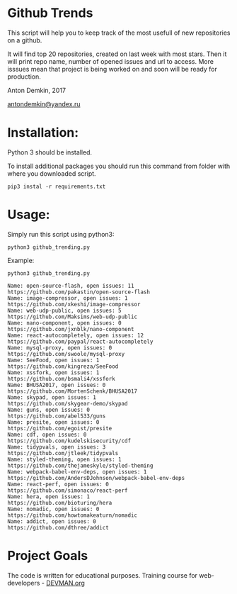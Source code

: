 # Github Trends

This script will help you to keep track of the most usefull of new repositories on a github.

It will find top 20 repositories, created on last week with most stars. 
Then it will print repo name, number of opened issues and url to access. More isssues mean that project is being worked on and soon will be ready for production.

Anton Demkin, 2017

antondemkin@yandex.ru

# Installation:

Python 3 should be installed.

To install additional packages you should run this command from folder with where you downloaded script.
```
pip3 instal -r requirements.txt
```

# Usage:

Simply run this script using python3:
```
python3 github_trending.py
```

Example:
```
python3 github_trending.py

Name: open-source-flash, open issues: 11 
https://github.com/pakastin/open-source-flash
Name: image-compressor, open issues: 1 
https://github.com/xkeshi/image-compressor
Name: web-udp-public, open issues: 5 
https://github.com/Maksims/web-udp-public
Name: nano-component, open issues: 0 
https://github.com/jxnblk/nano-component
Name: react-autocompletely, open issues: 12 
https://github.com/paypal/react-autocompletely
Name: mysql-proxy, open issues: 0 
https://github.com/swoole/mysql-proxy
Name: SeeFood, open issues: 1 
https://github.com/kingreza/SeeFood
Name: xssfork, open issues: 1 
https://github.com/bsmali4/xssfork
Name: BHUSA2017, open issues: 0 
https://github.com/MortenSchenk/BHUSA2017
Name: skypad, open issues: 1 
https://github.com/skygear-demo/skypad
Name: guns, open issues: 0 
https://github.com/abel533/guns
Name: presite, open issues: 0 
https://github.com/egoist/presite
Name: cdf, open issues: 0 
https://github.com/kudelskisecurity/cdf
Name: tidypvals, open issues: 3 
https://github.com/jtleek/tidypvals
Name: styled-theming, open issues: 1 
https://github.com/thejameskyle/styled-theming
Name: webpack-babel-env-deps, open issues: 1 
https://github.com/AndersDJohnson/webpack-babel-env-deps
Name: react-perf, open issues: 0 
https://github.com/simonaco/react-perf
Name: hera, open issues: 1 
https://github.com/bioturing/hera
Name: nomadic, open issues: 0 
https://github.com/howtomakeaturn/nomadic
Name: addict, open issues: 0 
https://github.com/dthree/addict
```




# Project Goals

The code is written for educational purposes. Training course for web-developers - [DEVMAN.org](https://devman.org)
